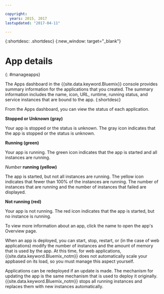 ```yaml
---

copyright:
  years: 2015, 2017
lastupdated: "2017-04-11"

---
```



{:shortdesc: .shortdesc}
{:new_window: target="_blank"}

# App details
{: #manageapps}

The Apps dashboard in the {{site.data.keyword.Bluemix}} console provides summary information for the applications that you created. The summary information includes the name, icon, URL, runtime, running status, and service instances that are bound to the app. 
{:shortdesc}

From the Apps dashboard, you can view the status of each application.

**Stopped or Unknown (gray)**

  Your app is stopped or the status is unknown. The gray icon indicates that the app is stopped or the status is unknown.

**Running (green)**

  Your app is running. The green icon indicates that the app is started and all instances are running.

*Number* **running (yellow)**

  The app is started, but not all instances are running. The yellow icon indicates that fewer than 100% of the instances are running. The number of instances that are running and the number of instances that failed are displayed.

**Not running (red)**

  Your app is not running. The red icon indicates that the app is started, but no instance is running.

To view more information about an app, click the name to open the app's Overview page.

When an app is deployed, you can start, stop, restart, or (in the case of web applications) modify the number of instances and the amount of memory that is used by the app. At this time, for web applications, {{site.data.keyword.Bluemix_notm}} does not automatically scale your appbased on its load, so you must manage this aspect yourself.

Applications can be redeployed if an update is made. The mechanism for updating the app is the same mechanism that is used to deploy it originally. {{site.data.keyword.Bluemix_notm}} stops all running instances and replaces them with new instances automatically.
